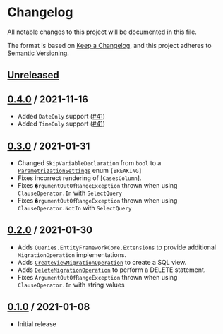 # Changelog

All notable changes to this project will be documented in this file.

The format is based on [Keep a Changelog](https://keepachangelog.com/en/1.0.0/),
and this project adheres to [Semantic Versioning](https://semver.org/spec/v2.0.0.html).

## [Unreleased]

## [0.4.0] / 2021-11-16
- Added `DateOnly` support ([#41](https://github.com/candoumbe/queries/issues/41))
- Added `TimeOnly` support ([#41](https://github.com/candoumbe/queries/issues/42))

## [0.3.0] / 2021-01-31
- Changed `SkipVariableDeclaration` from `bool` to a [`ParametrizationSettings`](src/Queries.Core/Renderers/ParametrizationSettings.cs) enum `[BREAKING]`
- Fixes incorrect rendering of [`CasesColumn`].
- Fixes `�rgumentOutOfRangeException` thrown when using `ClauseOperator.In` with `SelectQuery`
- Fixes `�rgumentOutOfRangeException` thrown when using `ClauseOperator.NotIn` with `SelectQuery`

## [0.2.0] / 2021-01-30
- Adds `Queries.EntityFrameworkCore.Extensions` to provide additional `MigrationOperation` implementations.
- Adds [`CreateViewMigrationOperation`](src/Queries.EntityFrameworkCore.Extensions/Operations/CreateViewMigrationOperation.cs) to create a SQL view.
- Adds [`DeleteMigrationOperation`](src/Queries.EntityFrameworkCore.Extensions/Operations/DeleteMigrationOperation.cs) to perform a DELETE statement.
- Fixes `ArgumentOutOfRangeException` thrown when using `ClauseOperator.In` with string values 

## [0.1.0] / 2021-01-08
- Initial release

[Unreleased]: https://github.com/candoumbe/Queries/compare/0.4.0...HEAD
[0.4.0]: https://github.com/candoumbe/Queries/compare/0.3.0...0.4.0
[0.3.0]: https://github.com/candoumbe/Queries/compare/0.2.0...0.3.0
[0.2.0]: https://github.com/candoumbe/Queries/compare/0.1.0...0.2.0
[0.1.0]: https://github.com/candoumbe/Queries/tree/0.1.0

